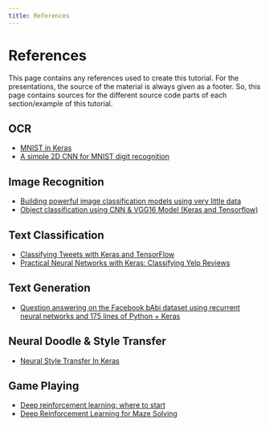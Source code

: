 ```yaml
---
title: References
---
```


# References

This page contains any references used to create this tutorial.
For the presentations, the source of the material is always given
as a footer. So, this page contains sources for the different source
code parts of each section/example of this tutorial.

## OCR

- <a target="_blank" href="https://github.com/wxs/keras-mnist-tutorial/blob/master/MNIST%20in%20Keras.ipynb">MNIST in Keras</a>
- <a target="_blank" href="https://towardsdatascience.com/a-simple-2d-cnn-for-mnist-digit-recognition-a998dbc1e79a">A simple 2D CNN for MNIST digit recognition</a>

## Image Recognition

- <a target="_blank" href="https://blog.keras.io/building-powerful-image-classification-models-using-very-little-data.html">Building powerful image classification models using very little data</a>
- <a target="_blank" href="https://www.slideshare.net/LalitJain29/object-classification-using-cnn-vgg16-model-keras-and-tensorflow">Object classification using CNN & VGG16 Model (Keras and Tensorflow)</a>

## Text Classification

- <a target="_blank" href="https://vgpena.github.io/classifying-tweets-with-keras-and-tensorflow/">Classifying Tweets with Keras and TensorFlow</a>
- <a target="_blank" href="http://www.developintelligence.com/blog/2017/06/practical-neural-networks-keras-classifying-yelp-reviews/">Practical Neural Networks with Keras: Classifying Yelp Reviews</a>

## Text Generation

- <a target="_blank" href="http://smerity.com/articles/2015/keras_qa.html">Question answering on the Facebook bAbi dataset using recurrent neural networks and 175 lines of Python + Keras</a>

## Neural Doodle & Style Transfer

- <a target="_blank" href="https://markojerkic.com/style-transfer-keras/">Neural Style Transfer In Keras</a>

## Game Playing

- <a target="_blank" href="https://medium.freecodecamp.org/deep-reinforcement-learning-where-to-start-291fb0058c01">Deep reinforcement learning: where to start</a>
- <a target="_blank" href="http://www.samyzaf.com/ML/rl/qmaze.html">Deep Reinforcement Learning for Maze Solving</a>


